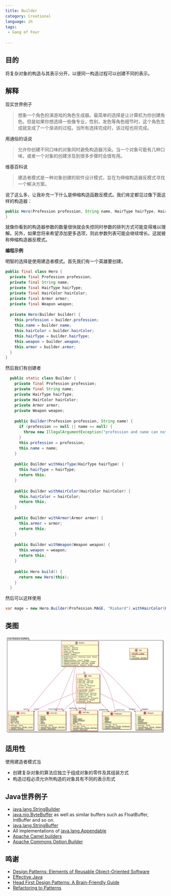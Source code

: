 ```yaml
---
title: Builder
category: Creational
language: zh
tags:
 - Gang of Four

---
```


## 目的

将复杂对象的构造与其表示分开，以便同一构造过程可以创建不同的表示。

## 解释

现实世界例子

> 想象一个角色扮演游戏的角色生成器。最简单的选择是让计算机为你创建角色。但是如果你想选择一些像专业，性别，发色等角色细节时，这个角色生成就变成了一个渐进的过程。当所有选择完成时，该过程也将完成。

用通俗的话说

> 允许你创建不同口味的对象同时避免构造器污染。当一个对象可能有几种口味，或者一个对象的创建涉及到很多步骤时会很有用。

维基百科说

> 建造者模式是一种对象创建的软件设计模式，旨在为伸缩构造器反模式寻找一个解决方案。

说了这么多，让我补充一下什么是伸缩构造函数反模式。我们肯定都见过像下面这样的构造器：

```java
public Hero(Profession profession, String name, HairType hairType, HairColor hairColor, Armor armor, Weapon weapon) {
}
```

就像你看到的构造器参数的数量很快就会失控同时参数的排列方式可能变得难以理解。另外，如果您将来希望添加更多选项，则此参数列表可能会继续增长。这就被称伸缩构造器反模式。

**编程示例**

明智的选择是使用建造者模式。首先我们有一个英雄要创建。

```java
public final class Hero {
  private final Profession profession;
  private final String name;
  private final HairType hairType;
  private final HairColor hairColor;
  private final Armor armor;
  private final Weapon weapon;

  private Hero(Builder builder) {
    this.profession = builder.profession;
    this.name = builder.name;
    this.hairColor = builder.hairColor;
    this.hairType = builder.hairType;
    this.weapon = builder.weapon;
    this.armor = builder.armor;
  }
}
```

然后我们有创建者

```java
  public static class Builder {
    private final Profession profession;
    private final String name;
    private HairType hairType;
    private HairColor hairColor;
    private Armor armor;
    private Weapon weapon;

    public Builder(Profession profession, String name) {
      if (profession == null || name == null) {
        throw new IllegalArgumentException("profession and name can not be null");
      }
      this.profession = profession;
      this.name = name;
    }

    public Builder withHairType(HairType hairType) {
      this.hairType = hairType;
      return this;
    }

    public Builder withHairColor(HairColor hairColor) {
      this.hairColor = hairColor;
      return this;
    }

    public Builder withArmor(Armor armor) {
      this.armor = armor;
      return this;
    }

    public Builder withWeapon(Weapon weapon) {
      this.weapon = weapon;
      return this;
    }

    public Hero build() {
      return new Hero(this);
    }
  }
```

然后可以这样使用

```java
var mage = new Hero.Builder(Profession.MAGE, "Riobard").withHairColor(HairColor.BLACK).withWeapon(Weapon.DAGGER).build();
```

## 类图

![alt text](etc/builder.urm.png "Builder class diagram")

## 适用性

使用建造者模式当

* 创建复杂对象的算法应独立于组成对象的零件及其组装方式
* 构造过程必须允许所构造的对象具有不同的表示形式

## Java世界例子

* [java.lang.StringBuilder](http://docs.oracle.com/javase/8/docs/api/java/lang/StringBuilder.html)
* [java.nio.ByteBuffer](http://docs.oracle.com/javase/8/docs/api/java/nio/ByteBuffer.html#put-byte-) as well as similar buffers such as FloatBuffer, IntBuffer and so on.
* [java.lang.StringBuffer](http://docs.oracle.com/javase/8/docs/api/java/lang/StringBuffer.html#append-boolean-)
* All implementations of [java.lang.Appendable](http://docs.oracle.com/javase/8/docs/api/java/lang/Appendable.html)
* [Apache Camel builders](https://github.com/apache/camel/tree/0e195428ee04531be27a0b659005e3aa8d159d23/camel-core/src/main/java/org/apache/camel/builder)
* [Apache Commons Option.Builder](https://commons.apache.org/proper/commons-cli/apidocs/org/apache/commons/cli/Option.Builder.html)

## 鸣谢

* [Design Patterns: Elements of Reusable Object-Oriented Software](https://www.amazon.com/gp/product/0201633612/ref=as_li_tl?ie=UTF8&camp=1789&creative=9325&creativeASIN=0201633612&linkCode=as2&tag=javadesignpat-20&linkId=675d49790ce11db99d90bde47f1aeb59)
* [Effective Java](https://www.amazon.com/gp/product/0134685997/ref=as_li_tl?ie=UTF8&camp=1789&creative=9325&creativeASIN=0134685997&linkCode=as2&tag=javadesignpat-20&linkId=4e349f4b3ff8c50123f8147c828e53eb)
* [Head First Design Patterns: A Brain-Friendly Guide](https://www.amazon.com/gp/product/0596007124/ref=as_li_tl?ie=UTF8&camp=1789&creative=9325&creativeASIN=0596007124&linkCode=as2&tag=javadesignpat-20&linkId=6b8b6eea86021af6c8e3cd3fc382cb5b)
* [Refactoring to Patterns](https://www.amazon.com/gp/product/0321213351/ref=as_li_tl?ie=UTF8&camp=1789&creative=9325&creativeASIN=0321213351&linkCode=as2&tag=javadesignpat-20&linkId=2a76fcb387234bc71b1c61150b3cc3a7)